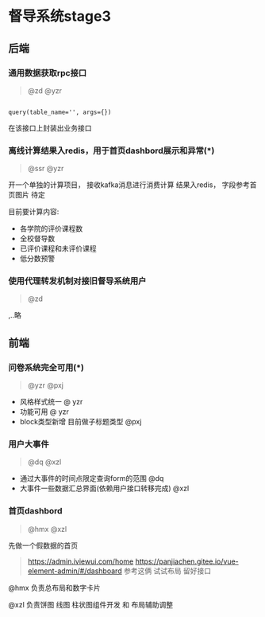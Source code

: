 # 督导系统stage3

## 后端

### 通用数据获取rpc接口

> @zd @yzr

```

query(table_name='', args={})

```
在该接口上封装出业务接口

### 离线计算结果入redis，用于首页dashbord展示和异常(*)

> @ssr @yzr

开一个单独的计算项目， 接收kafka消息进行消费计算 结果入redis， 字段参考首页图片 待定

目前要计算内容:
* 各学院的评价课程数
* 全校督导数
* 已评价课程和未评价课程
* 低分数预警

### 使用代理转发机制对接旧督导系统用户

> @zd

,..略

## 前端

### 问卷系统完全可用(*)

> @yzr @pxj 

* 风格样式统一 @ yzr
* 功能可用 @ yzr
* block类型新增 目前做子标题类型 @pxj

### 用户大事件

> @dq @xzl

* 通过大事件的时间点限定查询form的范围  @dq
* 大事件一些数据汇总界面(依赖用户接口转移完成) @xzl 

### 首页dashbord

> @hmx @xzl


先做一个假数据的首页 

> https://admin.iviewui.com/home 
> https://panjiachen.gitee.io/vue-element-admin/#/dashboard 参考这俩 试试布局 留好接口 

@hmx 负责总布局和数字卡片 

@xzl 负责饼图 线图 柱状图组件开发 和 布局辅助调整
